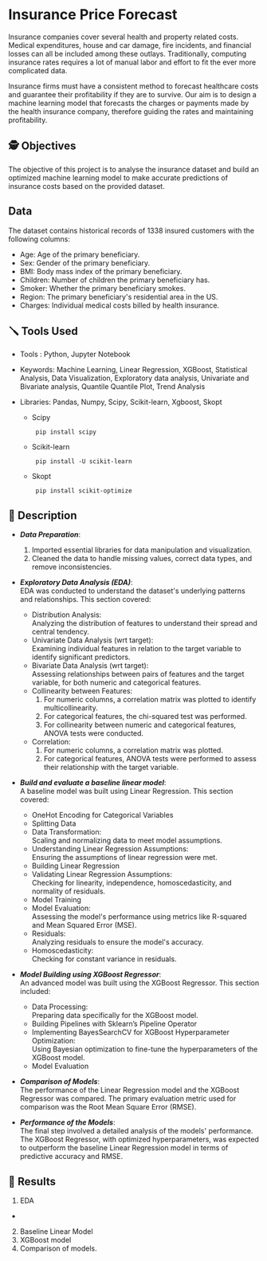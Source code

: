 # Insurance Price Forecast

Insurance companies cover several health and property related costs. Medical expenditures, house and car damage, fire incidents, and financial losses can all be included among these outlays. Traditionally, computing insurance rates requires a lot of manual labor and effort to fit the ever more complicated data.

Insurance firms must have a consistent method to forecast healthcare costs and guarantee their profitability if they are to survive. Our aim is to design a machine learning model that forecasts the charges or payments made by the health insurance company, therefore guiding the rates and maintaining profitability.

## 🕵️ Objectives
The objective of this project is to analyse the insurance dataset and build an optimized machine learning model to make accurate predictions of insurance costs based on the provided dataset. 

## Data
The dataset contains historical records of 1338 insured customers with the following columns:
* Age: Age of the primary beneficiary.
* Sex: Gender of the primary beneficiary.
* BMI: Body mass index of the primary beneficiary.
* Children: Number of children the primary beneficiary has.
* Smoker: Whether the primary beneficiary smokes.
* Region: The primary beneficiary's residential area in the US.
* Charges: Individual medical costs billed by health insurance.


## 🪛 Tools Used

* Tools : Python, Jupyter Notebook
  
* Keywords: Machine Learning, Linear Regression, XGBoost, Statistical Analysis, Data Visualization, Exploratory data analysis, Univariate and Bivariate analysis, Quantile Quantile Plot, Trend Analysis
  
* Libraries: Pandas, Numpy, Scipy, Scikit-learn, Xgboost, Skopt
  <ul>
  <li>Scipy</li>
  
       pip install scipy
  </ul>
  <ul>
  <li>Scikit-learn</li>
  
       pip install -U scikit-learn
  </ul>
  <ul>
  <li>Skopt</li>
  
       pip install scikit-optimize
  </ul>
  
## 📝 Description 

* _**Data Preparation**_:
  1. Imported essential libraries for data manipulation and visualization.
  2. Cleaned the data to handle missing values, correct data types, and remove inconsistencies.
     
* _**Exploratory Data Analysis (EDA)**_:
<br>EDA was conducted to understand the dataset's underlying patterns and relationships. This section covered:
  * Distribution Analysis: <br> Analyzing the distribution of features to understand their spread and central tendency.
  * Univariate Data Analysis (wrt target):<br>Examining individual features in relation to the target variable to identify significant predictors.
  * Bivariate Data Analysis (wrt target): <br>Assessing relationships between pairs of features and the target variable, for both numeric and categorical features.
  * Collinearity between Features:
    1. For numeric columns, a correlation matrix was plotted to identify multicollinearity.
    2. For categorical features, the chi-squared test was performed.
    3. For collinearity between numeric and categorical features, ANOVA tests were conducted.
  * Correlation:
    1. For numeric columns, a correlation matrix was plotted.
    2. For categorical features, ANOVA tests were performed to assess their relationship with the target variable.

* _**Build and evaluate a baseline linear model**_:
<br> A baseline model was built using Linear Regression. This section covered:
  * OneHot Encoding for Categorical Variables
  * Splitting Data
  * Data Transformation: <br>Scaling and normalizing data to meet model assumptions.
  * Understanding Linear Regression Assumptions: <br>Ensuring the assumptions of linear regression were met.
  * Building Linear Regression
  * Validating Linear Regression Assumptions:<br> Checking for linearity, independence, homoscedasticity, and normality of residuals.
  * Model Training
  * Model Evaluation: <br>Assessing the model's performance using metrics like R-squared and Mean Squared Error (MSE).
  * Residuals: <br>Analyzing residuals to ensure the model's accuracy.
  * Homoscedasticity: <br>Checking for constant variance in residuals.

* _**Model Building using XGBoost Regressor**_:
<br> An advanced model was built using the XGBoost Regressor. This section included:
  * Data Processing: <br> Preparing data specifically for the XGBoost model.
  * Building Pipelines with Sklearn’s Pipeline Operator
  * Implementing BayesSearchCV for XGBoost Hyperparameter Optimization: <br> Using Bayesian optimization to fine-tune the hyperparameters of the XGBoost model.
  * Model Evaluation
    
* _**Comparison of Models**_:
<br> The performance of the Linear Regression model and the XGBoost Regressor was compared. The primary evaluation metric used for comparison was the Root Mean Square Error (RMSE).

* _**Performance of the Models**_:
<br>The final step involved a detailed analysis of the models' performance. The XGBoost Regressor, with optimized hyperparameters, was expected to outperform the baseline Linear Regression model in terms of predictive accuracy and RMSE.

## 🔖 Results
1. EDA
  * 
2. Baseline Linear Model
3. XGBoost model
5. Comparison of models.


<!--
# Detailed Description

3. Exploratory Data Analysis (EDA)
EDA was conducted to understand the dataset's underlying patterns and relationships. This section covered:

Distribution Analysis: Analyzing the distribution of features to understand their spread and central tendency.
Univariate Data Analysis (wrt target): Examining individual features in relation to the target variable to identify significant predictors.
Bivariate Data Analysis (wrt target): Assessing relationships between pairs of features and the target variable, for both numeric and categorical features.
Collinearity between Features:
For numeric columns, a correlation matrix was plotted to identify multicollinearity.
For categorical features, the chi-squared test was performed.
For collinearity between numeric and categorical features, ANOVA tests were conducted.
Correlation:
For numeric columns, a correlation matrix was plotted.
For categorical features, ANOVA tests were performed to assess their relationship with the target variable.
4. Baseline Model Building
A baseline model was built using Linear Regression. This section covered:

OneHot Encoding for Categorical Variables: Converting categorical variables into a numerical format using one-hot encoding.
Splitting Data: Dividing the dataset into training and testing sets.
Data Transformation: Scaling and normalizing data to meet model assumptions.
Understanding Linear Regression Assumptions: Ensuring the assumptions of linear regression were met.
Implementing Linear Regression: Building the linear regression model.
Validating Linear Regression Assumptions: Checking for linearity, independence, homoscedasticity, and normality of residuals.
Model Training: Training the model on the training data.
Model Evaluation: Assessing the model's performance using metrics like R-squared and Mean Squared Error (MSE).
Residuals: Analyzing residuals to ensure the model's accuracy.
Homoscedasticity: Checking for constant variance in residuals.
5. Model Building using XGBoost Regressor
An advanced model was built using the XGBoost Regressor. This section included:

Data Processing: Preparing data specifically for the XGBoost model.
Building Pipelines with Sklearn’s Pipeline Operator: Creating streamlined workflows for data preprocessing and model training.
Implementing BayesSearchCV for XGBoost Hyperparameter Optimization: Using Bayesian optimization to fine-tune the hyperparameters of the XGBoost model.
Model Evaluation: Evaluating the model's performance using appropriate metrics.
-->
